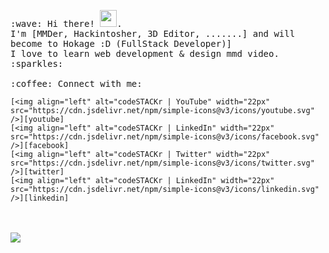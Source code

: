 <p>
  <samp>
    :wave: Hi there! <img src="https://user-images.githubusercontent.com/5679180/79618120-0daffb80-80be-11ea-819e-d2b0fa904d07.gif" width="27px">.
    <br> I'm [MMDer, Hackintosher, 3D Editor, .......] and will become to Hokage :D (FullStack Developer)]
    <br>I love to learn web development & design mmd video. :sparkles: <br/>
    <br/>:coffee: Connect with me: 
  </samp>
  
  
  
    [<img align="left" alt="codeSTACKr | YouTube" width="22px" src="https://cdn.jsdelivr.net/npm/simple-icons@v3/icons/youtube.svg" />][youtube]
    [<img align="left" alt="codeSTACKr | LinkedIn" width="22px" src="https://cdn.jsdelivr.net/npm/simple-icons@v3/icons/facebook.svg" />][facebook]
    [<img align="left" alt="codeSTACKr | Twitter" width="22px" src="https://cdn.jsdelivr.net/npm/simple-icons@v3/icons/twitter.svg" />][twitter]
    [<img align="left" alt="codeSTACKr | LinkedIn" width="22px" src="https://cdn.jsdelivr.net/npm/simple-icons@v3/icons/linkedin.svg" />][linkedin]
 
  <br/>
  <br/>
  <img src="https://pa1.narvii.com/6119/21a2e007a201bb83f4dfa258ea5f4a7560376f90_hq.gif"/>

</p>



[twitter]: https://twitter.com/quoctrung163
[youtube]: https://www.youtube.com/Felicity%E7%A5%BA
[facebook]: https://facebook.com/quoctrung163
[linkedin]: https://vn.linkedin.com/in/quoctrung163
